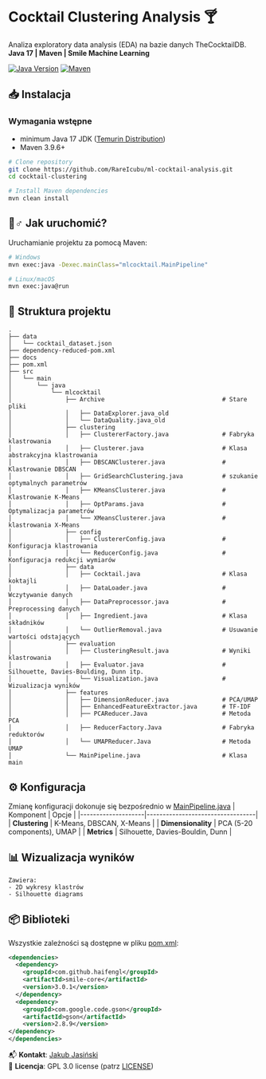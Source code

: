 # Cocktail Clustering Analysis :cocktail:

Analiza exploratory data analysis (EDA) na bazie danych TheCocktailDB.  
**Java 17 | Maven | Smile Machine Learning**

[![Java Version](https://img.shields.io/badge/Java-17-007396?logo=openjdk)](https://adoptium.net/)
[![Maven](https://img.shields.io/badge/Maven-3.9.6-C71A36?logo=apachemaven)](https://maven.apache.org)

## 📥 Instalacja

### Wymagania wstępne
- minimum Java 17 JDK ([Temurin Distribution](https://adoptium.net/))
- Maven 3.9.6+

```bash
# Clone repository
git clone https://github.com/RareIcubu/ml-cocktail-analysis.git
cd cocktail-clustering

# Install Maven dependencies
mvn clean install
```

## 🏃♂️ Jak uruchomić?

Uruchamianie projektu za pomocą Maven:
```bash
# Windows
mvn exec:java -Dexec.mainClass="mlcocktail.MainPipeline"

# Linux/macOS
mvn exec:java@run
```


## 📂 Struktura projektu
```
.
├── data
│   └── cocktail_dataset.json
├── dependency-reduced-pom.xml
├── docs
├── pom.xml
├── src
│   └── main
│       └── java
│           └── mlcocktail
│               ├── Archive                                 # Stare pliki
│               │   ├── DataExplorer.java_old
│               │   └── DataQuality.java_old                
│               ├── clustering
│               │   ├── ClustererFactory.java               # Fabryka klastrowania
│               │   ├── Clusterer.java                      # Klasa abstrakcyjna klastrowania
│               │   ├── DBSCANClusterer.java                # Klastrowanie DBSCAN
│               │   ├── GridSearchClustering.java           # szukanie optymalnych parametrów
│               │   ├── KMeansClusterer.java                # Klastrowanie K-Means
│               │   ├── OptParams.java                      # Optymalizacja parametrów
│               │   └── XMeansClusterer.java                # klastrowania X-Means
│               ├── config
│               │   ├── ClustererConfig.java                # Konfiguracja klastrowania
│               │   └── ReducerConfig.java                  # Konfiguracja redukcji wymiarów
│               ├── data
│               │   ├── Cocktail.java                       # Klasa koktajli
│               │   ├── DataLoader.java                     # Wczytywanie danych
│               │   ├── DataPreprocessor.java               # Preprocessing danych
│               │   ├── Ingredient.java                     # Klasa składników
│               │   └── OutlierRemoval.java                 # Usuwanie wartości odstających
│               ├── evaluation
│               │   ├── ClusteringResult.java               # Wyniki klastrowania
│               │   ├── Evaluator.java                      # Silhouette, Davies-Boulding, Dunn itp.
│               │   └── Visualization.java                  # Wizualizacja wyników
│               ├── features
│               │   ├── DimensionReducer.java               # PCA/UMAP
│               │   ├── EnhancedFeatureExtractor.java       # TF-IDF
│               │   ├── PCAReducer.Java                     # Metoda PCA
│               │   ├── ReducerFactory.Java                 # Fabryka reduktorów
│               │   └── UMAPReducer.Java                    # Metoda UMAP
│               └── MainPipeline.java                       # Klasa main
```

## ⚙️ Konfiguracja
Zmianę konfiguracji dokonuje się bezpośrednio w [MainPipeline.java](./src/main/java/mlcocktail/MainPipeline.java)
| Komponent          | Opcje                          |
|--------------------|----------------------------------|
| **Clustering**     | K-Means, DBSCAN, X-Means         |
| **Dimensionality** | PCA (5-20 components), UMAP      |
| **Metrics**        | Silhouette, Davies-Bouldin, Dunn |

## 📊 Wizualizacja wyników

```
Zawiera:
- 2D wykresy klastrów
- Silhouette diagrams
```
## 📦 Biblioteki
Wszystkie zależności są dostępne w pliku [pom.xml](./pom.xml):
```xml
<dependencies>
  <dependency>
    <groupId>com.github.haifengl</groupId>
    <artifactId>smile-core</artifactId>
    <version>3.0.1</version>
  </dependency>
  <dependency>
    <groupId>com.google.code.gson</groupId>
    <artifactId>gson</artifactId>
    <version>2.8.9</version>
</dependency>
</dependencies>
```

📬 **Kontakt**: [Jakub Jasiński](mailto:280109@student.pwr.edu.pl)  
🔖 **Licencja**: GPL 3.0 license (patrz [LICENSE](LICENSE)) 
